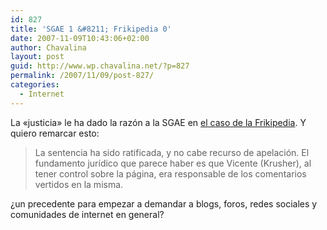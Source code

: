 ```yaml
---
id: 827
title: 'SGAE 1 &#8211; Frikipedia 0'
date: 2007-11-09T10:43:06+02:00
author: Chavalina
layout: post
guid: http://www.wp.chavalina.net/?p=827
permalink: /2007/11/09/post-827/
categories:
  - Internet
---
```

La «justicia» le ha dado la raz&oacute;n a la SGAE en <a href="http://blog.frikipedia.es/2007/11/08/legisdynamics/" target="_blank">el caso de la Frikipedia</a>. Y quiero remarcar esto: 

> La sentencia ha sido ratificada, y no cabe recurso de apelaci&oacute;n. El fundamento jur&iacute;dico que parece haber es que Vicente (Krusher), al tener control sobre la p&aacute;gina, era responsable de los comentarios vertidos en la misma.

&iquest;un precedente para empezar a demandar a blogs, foros, redes sociales y comunidades de internet en general?